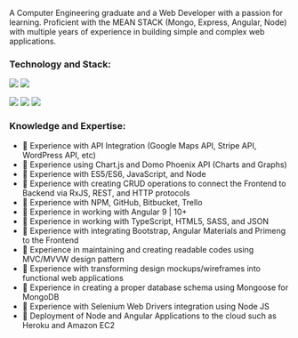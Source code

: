 A Computer Engineering graduate and a Web Developer with a passion for learning. Proficient with the MEAN STACK (Mongo,  Express, Angular,  Node) with multiple years of experience in building simple and complex web applications. 

<!--
<p align='left'>
<a href="https://www.instagram.com/sherwindapito"><img height="30" src="https://github.com/WaylonWalker/WaylonWalker/blob/main/icon/instagram.jpg?raw=true"></a>&nbsp;&nbsp;
<a href="https://www.linkedin.com/in/sherwin-dapito-20baa4126/"><img height="30" src="https://github.com/WaylonWalker/WaylonWalker/blob/main/icon/linkedin.png?raw=true"></a>

</p> -->

### Technology and Stack:

![](https://img.shields.io/badge/Editor-Sublime_Text-SteelBlue?style=for-the-badge&logo=SublimeText&logoColor=white&color=e89643)  ![](https://img.shields.io/badge/Language-JavaScript/ES6-SteelBlue?style=for-the-badge&logo=JavaScript&logoColor=white&color=e89643) 

![](https://img.shields.io/badge/Frontend-Angular_9+-SteelBlue?style=for-the-badge&logo=Angular&logoColor=white&color=e89643)  ![](https://img.shields.io/badge/Backend-Node/Express-SteelBlue?style=for-the-badge&logo=Node.js&logoColor=white&color=e89643)  ![](https://img.shields.io/badge/Database-MongoDB/NoSQL-SteelBlue?style=for-the-badge&logo=Mongodb&logoColor=white&color=e89643)

### Knowledge and Expertise:
- 🔸 Experience with API Integration (Google Maps API, Stripe API, WordPress API, etc)
- 🔸 Experience using Chart.js and Domo Phoenix API (Charts and Graphs)
- 🔸 Experience with ES5/ES6, JavaScript, and Node
- 🔸 Experience with creating CRUD operations to connect the Frontend to Backend via RxJS, REST, and HTTP protocols
- 🔸 Experience with NPM, GitHub, Bitbucket, Trello
- 🔸 Experience in working with Angular 9 | 10+
- 🔸 Experience in working with TypeScript, HTML5, SASS, and JSON
- 🔸 Experience with integrating Bootstrap, Angular Materials and Primeng to the Frontend
- 🔸 Experience in maintaining and creating readable codes using MVC/MVVW design pattern
- 🔸 Experience with transforming design mockups/wireframes into functional web applications
- 🔸 Experience in creating a proper database schema using Mongoose for MongoDB
- 🔸 Experience with Selenium Web Drivers integration using Node JS
- 🔸 Deployment of  Node and Angular Applications to the cloud such as Heroku and Amazon EC2
